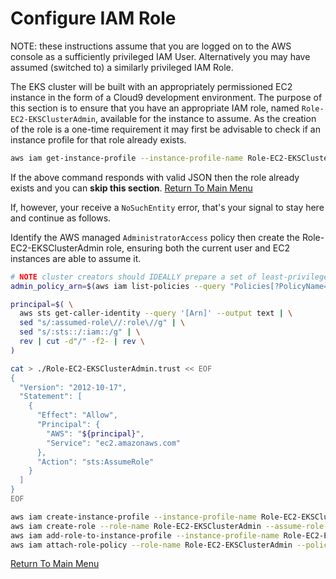 # Configure IAM Role

NOTE: these instructions assume that you are logged on to the AWS console as a sufficiently privileged IAM User.
Alternatively you may have assumed (switched to) a similarly privileged IAM Role.

The EKS cluster will be built with an appropriately permissioned EC2 instance in the form of a Cloud9 development environment. The purpose of this section is to ensure that you have an appropriate IAM role, named `Role-EC2-EKSClusterAdmin`, available for the instance to assume. As the creation of the role is a one-time requirement it may first be advisable to check if an instance profile for that role already exists.
```bash
aws iam get-instance-profile --instance-profile-name Role-EC2-EKSClusterAdmin
```

If the above command responds with valid JSON then the role already exists and you can **skip this section**. [Return To Main Menu](/README.md)

If, however, your receive a `NoSuchEntity` error, that's your signal to stay here and continue as follows.

Identify the AWS managed `AdministratorAccess` policy then create the Role-EC2-EKSClusterAdmin role, ensuring both the current user and EC2 instances are able to assume it.

```bash
# NOTE cluster creators should IDEALLY prepare a set of least-privilege policies - see here -> https://eksctl.io/usage/minimum-iam-policies/
admin_policy_arn=$(aws iam list-policies --query "Policies[?PolicyName=='AdministratorAccess'].Arn" --output text)

principal=$( \
  aws sts get-caller-identity --query '[Arn]' --output text | \
  sed "s/:assumed-role\//:role\//g" | \
  sed "s/:sts::/:iam::/g" | \
  rev | cut -d"/" -f2- | rev \
)

cat > ./Role-EC2-EKSClusterAdmin.trust << EOF
{
  "Version": "2012-10-17",
  "Statement": [
    {
      "Effect": "Allow",
      "Principal": {
        "AWS": "${principal}",
        "Service": "ec2.amazonaws.com"
      },
      "Action": "sts:AssumeRole"
    }
  ]
}
EOF

aws iam create-instance-profile --instance-profile-name Role-EC2-EKSClusterAdmin
aws iam create-role --role-name Role-EC2-EKSClusterAdmin --assume-role-policy-document file://Role-EC2-EKSClusterAdmin.trust --max-session-duration 43200
aws iam add-role-to-instance-profile --instance-profile-name Role-EC2-EKSClusterAdmin --role-name Role-EC2-EKSClusterAdmin
aws iam attach-role-policy --role-name Role-EC2-EKSClusterAdmin --policy-arn ${admin_policy_arn}
```

[Return To Main Menu](/README.md)
